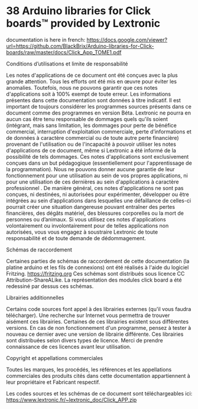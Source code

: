 # 38 Arduino libraries for Click boards™ provided by Lextronic

documentation is here in french:
https://docs.google.com/viewer?url=https://github.com/BlackBrix/Arduino-libraries-for-Click-boards/raw/master/docs/Click_App_TOME1.pdf


Conditions d’utilisations et limite de responsabilité

Les notes d'applications de ce document ont été conçues avec la plus grande attention. Tous les efforts ont été mis en œuvre pour éviter les anomalies. Toutefois, nous ne pouvons garantir que ces notes d'applications soit à 100% exempt de toute erreur. Les informations présentes dans cette documentation sont données à titre indicatif. Il est important de toujours considérer les programmes sources présents dans ce document comme des programmes en version Béta. Lextronic ne pourra en aucun cas être tenu responsable de dommages quels qu'ils soient (intégrant, mais sans limitation, les dommages pour perte de bénéfice commercial, interruption d'exploitation commerciale, perte d’informations et de données à caractère commercial ou de toute autre perte financière) provenant de l'utilisation ou de l'incapacité à pouvoir utiliser les notes d'applications de ce document, même si Lextronic a été informé de la possibilité de tels dommages. Ces notes d'applications sont exclusivement conçues dans un but pédagogique (essentiellement pour l'apprentissage de la programmation). Nous ne pouvons donner aucune garantie de leur fonctionnement pour une utilisation au sein de vos propres applications, ni pour une utilisation de ces dernières au sein d'applications à caractère professionnel . De manière général, ces notes d'applications ne sont pas conçues, ni destinées, ni autorisées pour expérimenter, développer ou être intégrées au sein d’applications dans lesquelles une défaillance de celles-ci pourrait créer une situation dangereuse pouvant entraîner des pertes financières, des dégâts matériel, des blessures corporelles ou la mort de personnes ou d’animaux. Si vous utilisez ces notes d'applications volontairement ou involontairement pour de telles applications non autorisées, vous vous engagez à soustraire Lextronic de toute responsabilité et de toute demande de dédommagement.


Schémas de raccordement

Certaines parties de schémas de raccordement de cette documentation (la platine arduino et les fils de connexions) ont été réalisés à l'aide du logiciel Fritzing.
https://fritzing.org
Ces schémas sont distribués sous licence CC Attribution-ShareALike.
La représentation des modules click board a été redessiné par dessus ces schémas.


Librairies additionnelles

Certains code sources font appel à des librairies externes (qu'il vous faudra télécharger). Une recherche sur Internet vous permettra de trouver aisément ces librairies. Certaines de ces librairies existent sous différentes versions. En cas de non fonctionnement d'un programme, pensez à tester à nouveau ce dernier avec une version de librairie différente. Ces librairies sont distribuées selon divers types de licence. Merci de prendre connaissance de ces licences avant leur utilisation.


Copyright et appellations commerciales

Toutes les marques, les procédés, les références et les appellations commerciales des produits cités dans cette documentation appartiennent à leur propriétaire et Fabricant respectif. 

Les codes sources et les schémas de ce document sont téléchargeables ici: https://www.lextronic.fr/~lextronic_doc/Click_APP.zip
